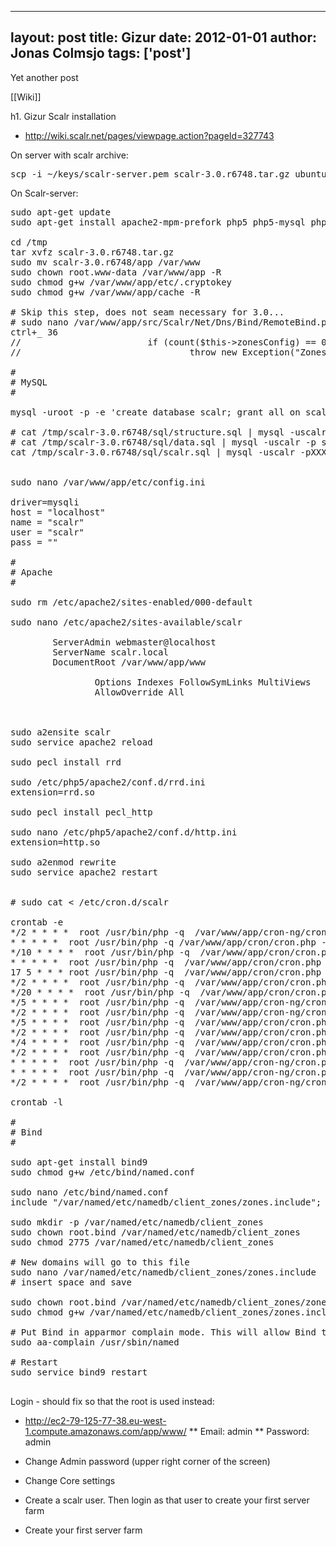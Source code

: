 
---
layout: post
title: Gizur
date: 2012-01-01
author: Jonas Colmsjo
tags: ['post']
---

Yet another post





[[Wiki]]

h1. Gizur Scalr installation

* http://wiki.scalr.net/pages/viewpage.action?pageId=327743

On server with scalr archive:
<pre>
scp -i ~/keys/scalr-server.pem scalr-3.0.r6748.tar.gz ubuntu@ec2-79-125-77-38.eu-west-1.compute.amazonaws.com:/tmp 
</pre>

On Scalr-server:
<pre>
sudo apt-get update
sudo apt-get install apache2-mpm-prefork php5 php5-mysql php5-curl php5-mcrypt php5-snmp php-pear rrdtool librrd-dev libcurl4-openssl-dev mysql-server snmp libssh2-php apparmor-utils

cd /tmp
tar xvfz scalr-3.0.r6748.tar.gz
sudo mv scalr-3.0.r6748/app /var/www
sudo chown root.www-data /var/www/app -R
sudo chmod g+w /var/www/app/etc/.cryptokey
sudo chmod g+w /var/www/app/cache -R

# Skip this step, does not seam necessary for 3.0...
# sudo nano /var/www/app/src/Scalr/Net/Dns/Bind/RemoteBind.php
ctrl+_ 36
//                        if (count($this->zonesConfig) == 0)
//                                throw new Exception("Zones config is empty");

#
# MySQL
#

mysql -uroot -p -e 'create database scalr; grant all on scalr.* to scalr@localhost identified by "<scalrpassword>";flush privileges;'
  
# cat /tmp/scalr-3.0.r6748/sql/structure.sql | mysql -uscalr -p scalr
# cat /tmp/scalr-3.0.r6748/sql/data.sql | mysql -uscalr -p scalr
cat /tmp/scalr-3.0.r6748/sql/scalr.sql | mysql -uscalr -pXXX scalr 


sudo nano /var/www/app/etc/config.ini

driver=mysqli
host = "localhost"
name = "scalr"
user = "scalr"
pass = "<scalrpassword>"

#
# Apache
#

sudo rm /etc/apache2/sites-enabled/000-default

sudo nano /etc/apache2/sites-available/scalr
<VirtualHost *:80>
        ServerAdmin webmaster@localhost
        ServerName scalr.local
        DocumentRoot /var/www/app/www
        <Directory /var/www/app/www>
                Options Indexes FollowSymLinks MultiViews
                AllowOverride All
        </Directory>
</VirtualHost>
  
sudo a2ensite scalr
sudo service apache2 reload

sudo pecl install rrd

sudo /etc/php5/apache2/conf.d/rrd.ini
extension=rrd.so

sudo pecl install pecl_http

sudo nano /etc/php5/apache2/conf.d/http.ini
extension=http.so 

sudo a2enmod rewrite
sudo service apache2 restart


# sudo cat <<EOF> /etc/cron.d/scalr

crontab -e
*/2 * * * *  root /usr/bin/php -q  /var/www/app/cron-ng/cron.php --Poller
* * * * *  root /usr/bin/php -q /var/www/app/cron/cron.php --Scheduler
*/10 * * * *  root /usr/bin/php -q  /var/www/app/cron/cron.php --MySQLMaintenance
* * * * *  root /usr/bin/php -q  /var/www/app/cron/cron.php --DNSManagerPoll
17 5 * * * root /usr/bin/php -q  /var/www/app/cron/cron.php --RotateLogs
*/2 * * * *  root /usr/bin/php -q  /var/www/app/cron/cron.php --EBSManager
*/20 * * * *  root /usr/bin/php -q  /var/www/app/cron/cron.php --RolesQueue
*/5 * * * *  root /usr/bin/php -q  /var/www/app/cron-ng/cron.php --DbMsrMaintenance
*/2 * * * *  root /usr/bin/php -q  /var/www/app/cron-ng/cron.php --Scaling
*/5 * * * *  root /usr/bin/php -q  /var/www/app/cron/cron.php --DBQueueEvent
*/2 * * * *  root /usr/bin/php -q  /var/www/app/cron/cron.php --SzrMessaging
*/4 * * * *  root /usr/bin/php -q  /var/www/app/cron/cron.php --RDSMaintenance
*/2 * * * *  root /usr/bin/php -q  /var/www/app/cron/cron.php --BundleTasksManager
* * * * *  root /usr/bin/php -q  /var/www/app/cron-ng/cron.php --ScalarizrMessaging
* * * * *  root /usr/bin/php -q  /var/www/app/cron-ng/cron.php --MessagingQueue
*/2 * * * *  root /usr/bin/php -q  /var/www/app/cron-ng/cron.php --DeployManager

crontab -l

#
# Bind
#

sudo apt-get install bind9
sudo chmod g+w /etc/bind/named.conf

sudo nano /etc/bind/named.conf
include "/var/named/etc/namedb/client_zones/zones.include";

sudo mkdir -p /var/named/etc/namedb/client_zones
sudo chown root.bind /var/named/etc/namedb/client_zones
sudo chmod 2775 /var/named/etc/namedb/client_zones
  
# New domains will go to this file
sudo nano /var/named/etc/namedb/client_zones/zones.include
# insert space and save

sudo chown root.bind /var/named/etc/namedb/client_zones/zones.include
sudo chmod g+w /var/named/etc/namedb/client_zones/zones.include
  
# Put Bind in apparmor complain mode. This will allow Bind to include **zones.include** as mentioned above. May need to setup a more secure configuration
sudo aa-complain /usr/sbin/named
  
# Restart
sudo service bind9 restart

</pre>




Login - should fix so that the root is used instead:
* http://ec2-79-125-77-38.eu-west-1.compute.amazonaws.com/app/www/
** Email: admin
** Password: admin

* Change Admin password (upper right corner of the screen)

* Change Core settings

* Create a scalr user. Then login as that user to create your first server farm

* Create your first server farm
